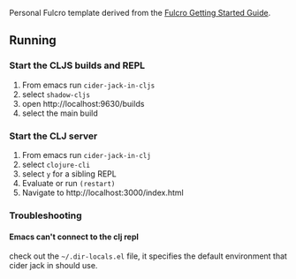 Personal Fulcro template derived from the [Fulcro Getting Started Guide](http://book.fulcrologic.com/fulcro3/#_getting_started).

## Running

### Start the CLJS builds and REPL
1. From emacs run `cider-jack-in-cljs`
2. select `shadow-cljs`
3. open http://localhost:9630/builds
4. select the main build

### Start the CLJ server 
1. From emacs run `cider-jack-in-clj`
2. select `clojure-cli`
3. select `y` for a sibling REPL
4. Evaluate or run `(restart)`
5. Navigate to http://localhost:3000/index.html
  
### Troubleshooting
#### Emacs can't connect to the clj repl
check out the `~/.dir-locals.el` file, it specifies the default environment that cider jack in should use. 

